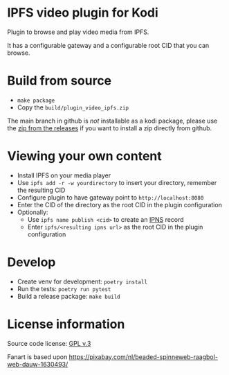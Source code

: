 # IPFS video plugin for Kodi

Plugin to browse and play video media from IPFS.

It has a configurable gateway and a configurable root CID that you can browse.

# Build from source

- `make package`
- Copy the `build/plugin_video_ipfs.zip`

The main branch in github is _not_ installable as a kodi package, please use the [zip from the releases](https://github.com/bneijt/ipfs-video-kodi/releases) if you want to install a zip directly from github.

# Viewing your own content

- Install IPFS on your media player
- Use `ipfs add -r -w yourdirectory` to insert your directory, remember the resulting CID
- Configure plugin to have gateway point to `http://localhost:8080`
- Enter the CID of the directory as the root CID in the plugin configuration
- Optionally:
    - Use `ipfs name publish <cid>` to create an [IPNS](https://docs.ipfs.io/concepts/ipns/#example-ipns-setup-with-cli) record
    - Enter `ipfs/<resulting ipns url>` as the root CID in the plugin configuration

# Develop

- Create venv for development: `poetry install`
- Run the tests: `poetry run pytest`
- Build a release package: `make build`

# License information

Source code license: [GPL v.3](http://www.gnu.org/copyleft/gpl.html)

Fanart is based upon https://pixabay.com/nl/beaded-spinneweb-raagbol-web-dauw-1630493/
